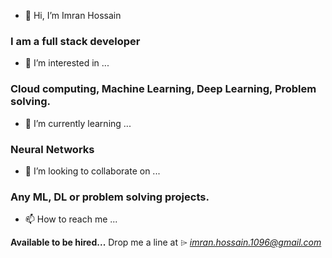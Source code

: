 - 👋 Hi, I’m Imran Hossain 

###  I am a full stack developer

- 👀 I’m interested in ...

### Cloud computing, Machine Learning, Deep Learning, Problem solving.

- 🌱 I’m currently learning ...

### Neural Networks

- 💞️ I’m looking to collaborate on ...

### Any ML, DL or problem solving projects.

- 📫 How to reach me ...

**Available to be hired...** Drop me a line at ⌲  *[imran.hossain.1096@gmail.com](mailto:imran.hossain.1096@gmail.com)*

<!---
raajuss/raajuss is a ✨ special ✨ repository because its `README.md` (this file) appears on your GitHub profile.
You can click the Preview link to take a look at your changes.
--->
